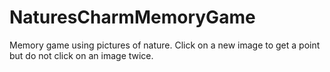 # NaturesCharmMemoryGame
Memory game using pictures of nature. Click on a new image to get a point but do not click on an image twice.
